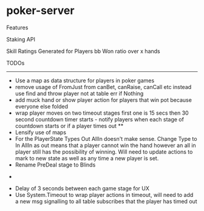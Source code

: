# poker-server

Features

Staking API

Skill Ratings Generated for Players bb Won ratio over x hands

TODOs

***
- Use a map as data structure for players in poker games
- remove usage of FromJust from canBet, canRaise, canCall etc instead use find
  and throw player not at table err if Nothing
- add muck hand or show player action for players that win pot because everyone else folded
- wrap player moves on two timeout stages first one is 15 secs then 30 second countdown timer starts - notify players when each stage of countdown starts or if a player times out
**
- Lensify use of maps
- For the PlayerState Types Out AllIn doesn't make sense. Change Type to In AllIn
as out means that a player cannot win the hand however an all in player still has
the possibility of winning. Will need to update actions to mark to new state as well
as any time a new player is set.
- Rename PreDeal stage to Blinds

*
- Delay of 3 seconds between each game stage for UX
- Use System.Timeout to wrap player actions in timeout, will need to add a new msg signalling
  to all table subscribes that the player has timed out